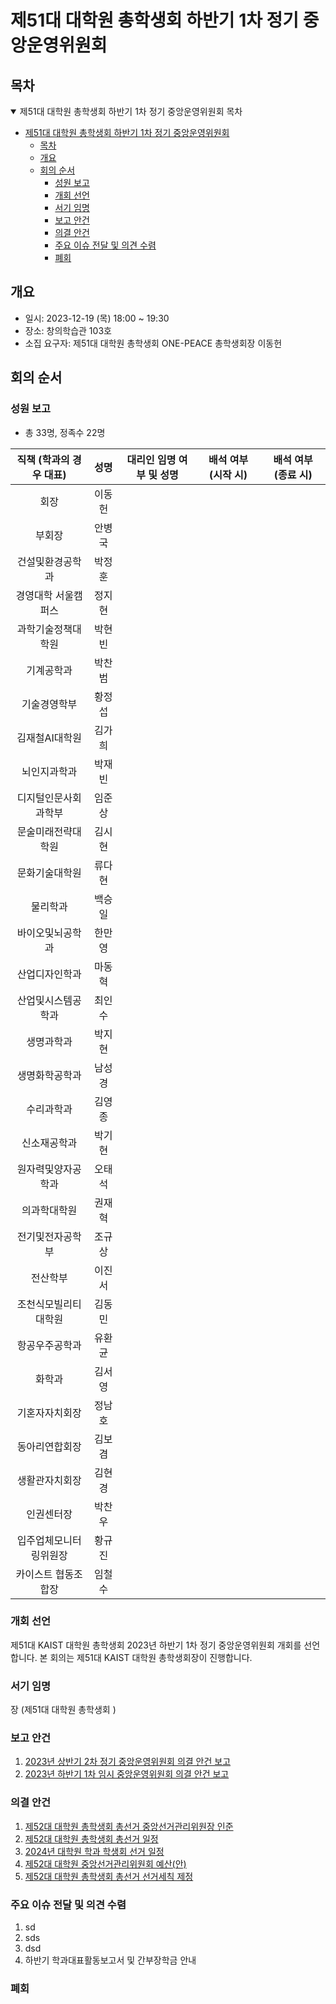 제51대 대학원 총학생회 하반기 1차 정기 중앙운영위원회 
===

## 목차

<details open>
<summary>제51대 대학원 총학생회 하반기 1차 정기 중앙운영위원회 목차</summary>
  
- [제51대 대학원 총학생회 하반기 1차 정기 중앙운영위원회](#제51대-대학원-총학생회-하반기-1차-정기-중앙운영위원회)
	- [목차](#목차)
	- [개요](#개요)
	- [회의 순서](#회의-순서)
		- [성원 보고](#성원-보고)
		- [개회 선언](#개회-선언)
		- [서기 임명](#서기-임명)
		- [보고 안건](#보고-안건)
		- [의결 안건](#의결-안건)
		- [주요 이슈 전달 및 의견 수렴](#주요-이슈-전달-및-의견-수렴)
		- [폐회](#폐회)
</details>

## 개요 

- 일시: 2023-12-19 (목) 18:00 ~ 19:30
- 장소: 창의학습관 103호
- 소집 요구자: 제51대 대학원 총학생회 ONE-PEACE 총학생회장 이동헌

## 회의 순서
### 성원 보고
- 총 33명, 정족수 22명

| 직책 (학과의 경우 대표) | 성명 | 대리인 임명 여부 및 성명 | 배석 여부 (시작 시) | 배석 여부 (종료 시) |
|:---:|:---:|:---:|:---:|:---:|
| 회장 | 이동헌 |   |  |   |
| 부회장 | 안병국 |   |   |   |
| 건설및환경공학과 | 박정훈 |   |   |   |
| 경영대학 서울캠퍼스 | 정지현 |   |   |   |
| 과학기술정책대학원 | 박현빈 |   |   |   |
| 기계공학과 | 박찬범 |  |   |   |
| 기술경영학부 | 황정섭 |   |   |   |
| 김재철AI대학원 | 김가희 | |   |   |
| 뇌인지과학과 | 박재빈 |  |   |   |
| 디지털인문사회과학부 | 임준상 |   |   |   |
| 문술미래전략대학원 | 김시현 |   |   |   |
| 문화기술대학원 | 류다현 |   |   |   |
| 물리학과 | 백승일 |   |   |   |
| 바이오및뇌공학과 | 한만영 |   |   |   |
| 산업디자인학과 | 마동혁 |   |   |   |
| 산업및시스템공학과 | 최인수 |   |   |   |
| 생명과학과 | 박지현 |   |   |   |
| 생명화학공학과 | 남성경 |   |   |   |
| 수리과학과 | 김영종 |   |   |   |
| 신소재공학과 | 박기현 |   |   |   |
| 원자력및양자공학과 | 오태석 |   |   |   |
| 의과학대학원 | 권재혁 |   |   |   |
| 전기및전자공학부 | 조규상 |   |   |   |
| 전산학부 | 이진서 |   |   |   |
| 조천식모빌리티대학원 | 김동민 |  |   |   |
| 항공우주공학과 | 유환균 |  |   |   |
| 화학과 | 김서영 |   |   |   |
| 기혼자자치회장 | 정남호 |   |   |   |
| 동아리연합회장 | 김보겸 |  |   |   |
| 생활관자치회장 | 김현경 |   |   |   |
| 인권센터장 | 박찬우 |   |  |   |
| 입주업체모니터링위원장 | 황규진 |   |   |   |
| 카이스트 협동조합장 | 임철수 |   |   |   |

### 개회 선언
제51대 KAIST 대학원 총학생회 2023년 하반기 1차 정기 중앙운영위원회 개회를 선언합니다. 본 회의는 제51대 KAIST 대학원 총학생회장이 진행합니다.

### 서기 임명
장 (제51대 대학원 총학생회 ) 

### 보고 안건
1. [2023년 상반기 2차 정기 중앙운영위원회 의결 안건 보고](보고안건/2023년-상반기-2차-중앙운영위원회-의결-안건-보고.md)
2. [2023년 하반기 1차 임시 중앙운영위원회 의결 안건 보고](보고안건/2023년-하반기-임시-1차-중앙운영위원회-의결-안건-보고.md)

### 의결 안건
1. [제52대 대학원 총학생회 총선거 중앙선거관리위원장 인준](의결안건/제52대-대학원-총학생회-총선거-중앙선거관리위원장-인준.md)
2. [제52대 대학원 총학생회 총선거 일정](의결안건/제52대-대학원-총학생회-총선거-일정.md)
3. [2024년 대학원 학과 학생회 선거 일정](의결안건/2024년-대학원-학과-학생회-선거-일정.md)
4. [제52대 대학원 중앙선거관리위원회 예산(안)](의결안건/제52대-대학원-중앙선거관리위원회-예산(안).md)
5. [제52대 대학원 총학생회 총선거 선거세칙 제정](의결안건/제52대-대학원-총학생회-총선거-선거세칙-제정.md)


### 주요 이슈 전달 및 의견 수렴
1. sd
2. sds
3. dsd
4. 하반기 학과대표활동보고서 및 간부장학금 안내

### 폐회

